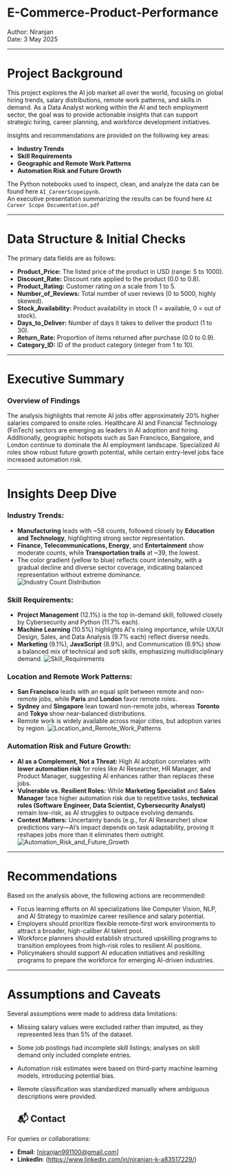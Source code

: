 # E-Commerce-Product-Performance


Author: Niranjan  
Date: 3 May 2025

---

# Project Background

This project explores the AI job market all over the world, focusing on global hiring trends, salary distributions, remote work patterns, and skills in demand. As a Data Analyst working within the AI and tech employment sector, the goal was to provide actionable insights that can support strategic hiring, career planning, and workforce development initiatives.

Insights and recommendations are provided on the following key areas:

- **Industry Trends**
- **Skill Requirements**
- **Geographic and Remote Work Patterns**
- **Automation Risk and Future Growth**

The Python notebooks used to inspect, clean, and analyze the data can be found here `AI_CareerScopeipynb`.  
An executive presentation summarizing the results can be found here `AI Career Scope Documentation.pdf` 

---

# Data Structure & Initial Checks

The primary data fields are as follows:
- **Product_Price:** The listed price of the product in USD (range: 5 to 1000).
- **Discount_Rate:** Discount rate applied to the product (0.0 to 0.8).
- **Product_Rating:** Customer rating on a scale from 1 to 5.
- **Number_of_Reviews:** Total number of user reviews (0 to 5000, highly skewed).
- **Stock_Availability:** Product availability in stock (1 = available, 0 = out of stock).
- **Days_to_Deliver:** Number of days it takes to deliver the product (1 to 30).
- **Return_Rate:** Proportion of items returned after purchase (0.0 to 0.9).
- **Category_ID:** ID of the product category (integer from 1 to 10).


---

# Executive Summary

### Overview of Findings

The analysis highlights that remote AI jobs offer approximately 20% higher salaries compared to onsite roles. Healthcare AI and Financial Technology (FinTech) sectors are emerging as leaders in AI adoption and hiring. Additionally, geographic hotspots such as San Francisco, Bangalore, and London continue to dominate the AI employment landscape. Specialized AI roles show robust future growth potential, while certain entry-level jobs face increased automation risk.



---

# Insights Deep Dive

### Industry Trends:

* **Manufacturing** leads with ~58 counts, followed closely by **Education and Technology**, highlighting strong sector representation.
* **Finance, Telecommunications, Energy**, and **Entertainment** show moderate counts, while **Transportation trails** at ~39, the lowest.
* The color gradient (yellow to blue) reflects count intensity, with a gradual decline and diverse sector coverage, indicating balanced representation without extreme dominance.
![Industry Count Distribution](images/Industry_count_distribution.png)


### Skill Requirements:

* **Project Management** (12.1%) is the top in-demand skill, followed closely by Cybersecurity and Python (11.7% each).
* **Machine Learning** (10.5%) highlights AI's rising importance, while UX/UI Design, Sales, and Data Analysis (9.7% each) reflect diverse needs.
* **Marketing** (9.1%), **JavaScript** (8.9%), and Communication (6.9%) show a balanced mix of technical and soft skills, emphasizing multidisciplinary demand.
![Skill_Requirements](images/Distribution_of_Required_skills.png)


### Location and Remote Work Patterns:

* **San Francisco** leads with an equal split between remote and non-remote jobs, while **Paris** and **London** favor remote roles.
* **Sydney** and **Singapore** lean toward non-remote jobs, whereas **Toronto** and **Tokyo** show near-balanced distributions.
* Remote work is widely available across major cities, but adoption varies by region.
![Location_and_Remote_Work_Patterns](images/Remote_Friendly_Jobs_by_Location.png)


### Automation Risk and Future Growth:

* **AI as a Complement, Not a Threat:** High AI adoption correlates with **lower automation risk** for roles like AI Researcher, HR Manager, and Product Manager, suggesting AI enhances rather than replaces these jobs.
* **Vulnerable vs. Resilient Roles:** While **Marketing Specialist** and **Sales Manager** face higher automation risk due to repetitive tasks, **technical roles (Software Engineer, Data Scientist, Cybersecurity Analyst)** remain low-risk, as AI struggles to outpace evolving demands.
* **Context Matters:** Uncertainty bands (e.g., for AI Researcher) show predictions vary—AI’s impact depends on task adaptability, proving it reshapes jobs more than it eliminates them outright.
![Automation_Risk_and_Future_Growth](images/Automation_Risk_by_JobTitle_and_AI_Adoption.png)


---

# Recommendations

Based on the analysis above, the following actions are recommended:

* Focus learning efforts on AI specializations like Computer Vision, NLP, and AI Strategy to maximize career resilience and salary potential.
* Employers should prioritize flexible remote-first work environments to attract a broader, high-caliber AI talent pool.
* Workforce planners should establish structured upskilling programs to transition employees from high-risk roles to resilient AI positions.
* Policymakers should support AI education initiatives and reskilling programs to prepare the workforce for emerging AI-driven industries.

---

# Assumptions and Caveats

Several assumptions were made to address data limitations:

* Missing salary values were excluded rather than imputed, as they represented less than 5% of the dataset.
* Some job postings had incomplete skill listings; analyses on skill demand only included complete entries.
* Automation risk estimates were based on third-party machine learning models, introducing potential bias.
* Remote classification was standardized manually where ambiguous descriptions were provided.




  ## 📬 Contact
For queries or collaborations:
- **Email**: [niranjan991100@gmail.com]
- **LinkedIn**: (https://www.linkedin.com/in/niranjan-k-a83517229/)
